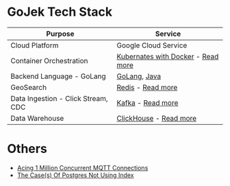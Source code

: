 # GoJek Tech Stack

| Purpose                            | Service                                                                                                                                                                |
|------------------------------------|------------------------------------------------------------------------------------------------------------------------------------------------------------------------|
| Cloud Platform                     | Google Cloud Service                                                                                                                                                   |
| Container Orchestration            | [Kubernates with Docker](https://github.com/Anshul619/HLD-System-Designs/tree/main/9_Container&Orchestration/Readme.md) - [Read more](https://www.gojek.io/blog/how-to-set-up-a-gke-private-k8s-cluster-part-2)        |                                                                                                                                                                                                                                                                                                                                                                                                                                                                                                                                                                                                                                                  |
| Backend Language - GoLang          | [GoLang](https://github.com/Anshul619/golang), [Java](https://github.com/Anshul619/Programming-Languages/tree/main/1_Java/Readme.md)                                   |
| GeoSearch                          | [Redis](https://github.com/Anshul619/HLD-System-Designs/tree/main/3_Databases/8_Caching-InMemory-Databases/Redis/Readme.md) - [Read more](https://www.gojek.io/blog/scaling-our-geo-search-service-for-10x-load)                |
| Data Ingestion - Click Stream, CDC | [Kafka](https://github.com/Anshul619/HLD-System-Designs/tree/main/4_MessageBrokersEDA/Kafka/Readme.md) - [Read more](https://www.gojek.io/blog/introducing-clickstream)                                                       |
| Data Warehouse                     | [ClickHouse](https://github.com/Anshul619/HLD-System-Designs/tree/main/6_BigData/DataStorage/DataWarehouses/ClickHouse.md) - [Read more](https://www.gojek.io/blog/sink-kafka-messages-to-clickhouse-using-clickhouse-kafka-ingestor) |

# Others
- [Acing 1 Million Concurrent MQTT Connections](https://www.gojek.io/blog/acing-1-million-concurrent-mqtt-connections)
- [The Case(s) Of Postgres Not Using Index](https://www.gojek.io/blog/the-case-s-of-postgres-not-using-index)